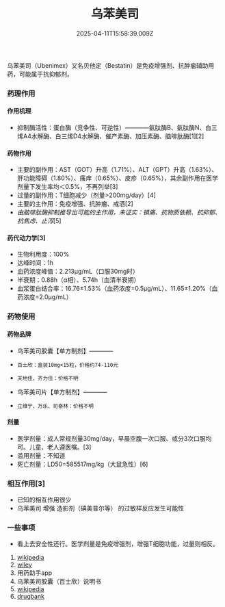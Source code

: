 ﻿---
title: 乌苯美司
description: 
published: true
date: 2025-04-11T15:58:39.009Z
tags: 
editor: markdown
dateCreated: 2025-04-11T15:58:34.573Z
---

乌苯美司（Ubenimex）又名贝他定（Bestatin）是免疫增强剂、抗肿瘤辅助用药，可能属于抗抑郁剂。
### 药理作用
#### 作用机理
- 抑制酶活性：蛋白酶（竞争性、可逆性）————氨肽酶B、氨肽酶N、白三烯A4水解酶、白三烯D4水解酶、催产素酶、加压素酶、脑啡肽酶[1][2]
#### 药物作用
- 主要的副作用：AST（GOT）升高（1.71%）、ALT（GPT）升高（1.63%）、肝功能障碍（1.80%）、瘙痒（0.65%）、皮疹（0.65%），其余副作用在医学剂量下发生率均＜0.5%，不再列举[3]
- 过量的副作用：T细胞减少（剂量>200mg/day）[4]
- 主要的主作用：免疫增强、抗肿瘤、戒酒[2]
- *由脑啡肽酶抑制推导出可能的主作用，未证实：镇痛、抗物质依赖、抗抑郁、抗焦虑、止泻*[5]
#### 药代动力学[3]
- 生物利用度：100%
- 达峰时间：1h
- 血药浓度峰值：2.213μg/mL（口服30mg时）
- 半衰期：0.88h（α相）、5.74h（血清半衰期）
- 血浆蛋白结合率：16.76±1.53%（血药浓度=0.5μg/mL）、11.65±1.20%（血药浓度=2.0μg/mL）
### 药物使用
#### 药物品牌
- 乌苯美司胶囊【单方制剂】————
-     百士欣：盒装10mg×15粒，价格约74-110元
-     天地佳、齐力佳：价格不明
- 乌苯美司片【单方制剂】————
-     立维宁、万乐、司泰林：价格不明
#### 剂量
- 医学剂量：成人常规剂量30mg/day，早晨空腹一次口服、或分3次口服均可。儿童、老人遵医嘱。[3]
- 滥用剂量：不知道
- 死亡剂量：LD50=585517mg/kg（大鼠急性）[6]
### 相互作用[3]
- 已知的相互作用很少
- 乌苯美司 增强 造影剂（碘美普尔等） 的过敏样反应发生可能性
### 一些事项
- 看上去安全性还行。医学剂量是免疫增强剂，增强T细胞功能，过量则相反。

1.	[wikipedia](https://en.wikipedia.org/wiki/Ubenimex)
2.	[wiley](https://onlinelibrary.wiley.com/doi/abs/10.1111/j.1530-0277.1996.tb01093.x)
3.	用药助手app
4.	乌苯美司胶囊（百士欣）说明书
5.	[wikipedia](https://en.wikipedia.org/wiki/Enkephalinase_inhibitor)
6.	[drugbank](https://go.drugbank.com/drugs/DB03424)

